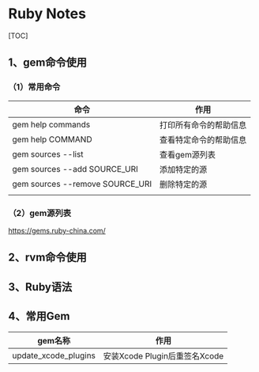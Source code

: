 # Ruby Notes

[TOC]

## 1、gem命令使用



### （1）常用命令

| 命令                            | 作用                   |
| ------------------------------- | ---------------------- |
| gem help commands               | 打印所有命令的帮助信息 |
| gem help COMMAND                | 查看特定命令的帮助信息 |
| gem sources --list              | 查看gem源列表          |
| gem sources --add SOURCE_URI    | 添加特定的源           |
| gem sources --remove SOURCE_URI | 删除特定的源           |
|                                 |                        |



### （2）gem源列表

https://gems.ruby-china.com/





## 2、rvm命令使用







## 3、Ruby语法



## 4、常用Gem



| gem名称              | 作用                          |
| -------------------- | ----------------------------- |
| update_xcode_plugins | 安装Xcode Plugin后重签名Xcode |

